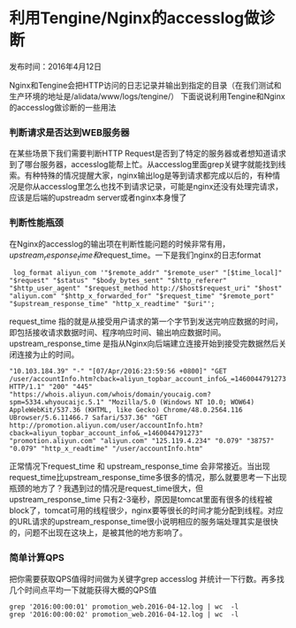 # 利用Tengine/Nginx的accesslog做诊断

发布时间：2016年4月12日


Nginx和Tengine会把HTTP访问的日志记录并输出到指定的目录（在我们测试和生产环境的地址是/alidata/www/logs/tengine/）
下面说说利用Tengine和Nginx的accesslog做诊断的一些用法

### 判断请求是否达到WEB服务器
在某些场景下我们需要判断HTTP Request是否到了特定的服务器或者想知道请求到了哪台服务器，accesslog能帮上忙。从accesslog里面grep关键字就能找到线索。有种特殊的情况提醒大家，nginx输出log是等到请求都完成以后的，有种情况是你从accesslog里怎么也找不到请求记录，可能是nginx还没有处理完请求，应该是后端的upstreadm server或者nginx本身慢了

### 判断性能瓶颈
在Nginx的accesslog的输出项在判断性能问题的时候非常有用，$upstream_response_time和$request_time。一下是我们nginx的日志format
	
	 log_format aliyun_com '"$remote_addr" "$remote_user" "[$time_local]" "$request" "$status" "$body_bytes_sent" "$http_referer" "$http_user_agent" "$request_method http://$host$request_uri" "$host" "aliyun.com" "$http_x_forwarded_for" "$request_time" "$remote_port" "$upstream_response_time" "http_x_readtime" "$uri"';

request_time 指的就是从接受用户请求的第一个字节到发送完响应数据的时间，即包括接收请求数据时间、程序响应时间、输出响应数据时间。
upstream_response_time 是指从Nginx向后端建立连接开始到接受完数据然后关闭连接为止的时间。
	
	"10.103.184.39" "-" "[07/Apr/2016:23:59:56 +0800]" "GET /user/accountInfo.htm?cback=aliyun_topbar_account_info&_=1460044791273 HTTP/1.1" "200" "445" "https://whois.aliyun.com/whois/domain/youcaig.com?spm=5334.whyoucaijc.5.1" "Mozilla/5.0 (Windows NT 10.0; WOW64) AppleWebKit/537.36 (KHTML, like Gecko) Chrome/48.0.2564.116 UBrowser/5.6.11466.7 Safari/537.36" "GET http://promotion.aliyun.com/user/accountInfo.htm?cback=aliyun_topbar_account_info&_=1460044791273" "promotion.aliyun.com" "aliyun.com" "125.119.4.234" "0.079" "38757" "0.079" "http_x_readtime" "/user/accountInfo.htm"
	
正常情况下request_time 和 upstream_response_time 会非常接近。当出现request_time比upstream_response_time多很多的情况，那么就要思考一下出现瓶颈的地方了？我遇到过的情况是request_time很大，但upstream_response_time 只有2-3毫秒，原因是tomcat里面有很多的线程被block了，tomcat可用的线程很少，nginx要等很长的时间才能分配到线程。对应的URL请求的upstream_response_time很小说明相应的服务端处理其实是很快的，问题不出现在这块上，是被其他的地方影响了。

### 简单计算QPS

把你需要获取QPS值得时间做为关键字grep accesslog 并统计一下行数。再多找几个时间点平均一下就能获得大概的QPS值

	grep '2016:00:00:01' promotion_web.2016-04-12.log | wc  -l
	grep '2016:00:00:02' promotion_web.2016-04-12.log | wc  -l

	 
	 